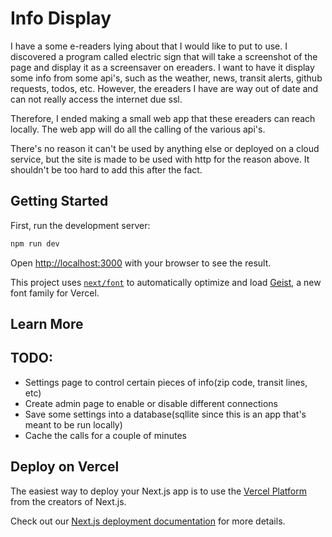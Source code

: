 # Info Display
I have a some e-readers lying about that I would like to put to use. I discovered a program called electric sign that will take a screenshot of the page and display it as a screensaver on ereaders. I want to have it display some info from some api's, such as the weather, news, transit alerts, github requests, todos, etc. However, the ereaders I have are way out of date and can not really access the internet due ssl.

Therefore, I ended making a small web app that these ereaders can reach locally. The web app will do all the calling of the various api's.

There's no reason it can't be used by anything else or deployed on a cloud service, but the site is made to be used with http for the reason above. It shouldn't be too hard to add this after the fact.

## Getting Started

First, run the development server:

```bash
npm run dev
```

Open [http://localhost:3000](http://localhost:3000) with your browser to see the result.

This project uses [`next/font`](https://nextjs.org/docs/app/building-your-application/optimizing/fonts) to automatically optimize and load [Geist](https://vercel.com/font), a new font family for Vercel.

## Learn More


## TODO:
- Settings page to control certain pieces of info(zip code, transit lines, etc)
- Create admin page to enable or disable different connections
- Save some settings into a database(sqllite since this is an app that's meant to be run locally)
- Cache the calls for a couple of minutes

## Deploy on Vercel

The easiest way to deploy your Next.js app is to use the [Vercel Platform](https://vercel.com/new?utm_medium=default-template&filter=next.js&utm_source=create-next-app&utm_campaign=create-next-app-readme) from the creators of Next.js.

Check out our [Next.js deployment documentation](https://nextjs.org/docs/app/building-your-application/deploying) for more details.
